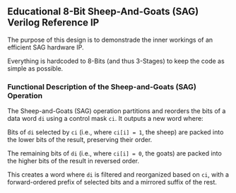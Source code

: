 ## Educational 8-Bit Sheep-And-Goats (SAG) Verilog Reference IP

The purpose of this design is to demonstrade the inner workings of an efficient SAG hardware IP.

Everything is hardcoded to 8-Bits (and thus 3-Stages) to keep the code as simple as possible.


### Functional Description of the Sheep-and-Goats (SAG) Operation

The Sheep-and-Goats (SAG) operation partitions and reorders the bits of a data
word `di` using a control mask `ci`. It outputs a new word where:

Bits of `di` selected by `ci` (i.e., where `ci[i] = 1`, the sheep) are packed
into the lower bits of the result, preserving their order.

The remaining bits of `di` (i.e., where `ci[i] = 0`, the goats) are packed into
the higher bits of the result in reversed order.

This creates a word where `di` is filtered and reorganized based on `ci`, with
a forward-ordered prefix of selected bits and a mirrored suffix of the rest.

